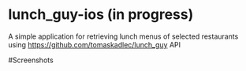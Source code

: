 # lunch_guy-ios (in progress)
A simple application for retrieving lunch menus of selected restaurants using https://github.com/tomaskadlec/lunch_guy API

#Screenshots

